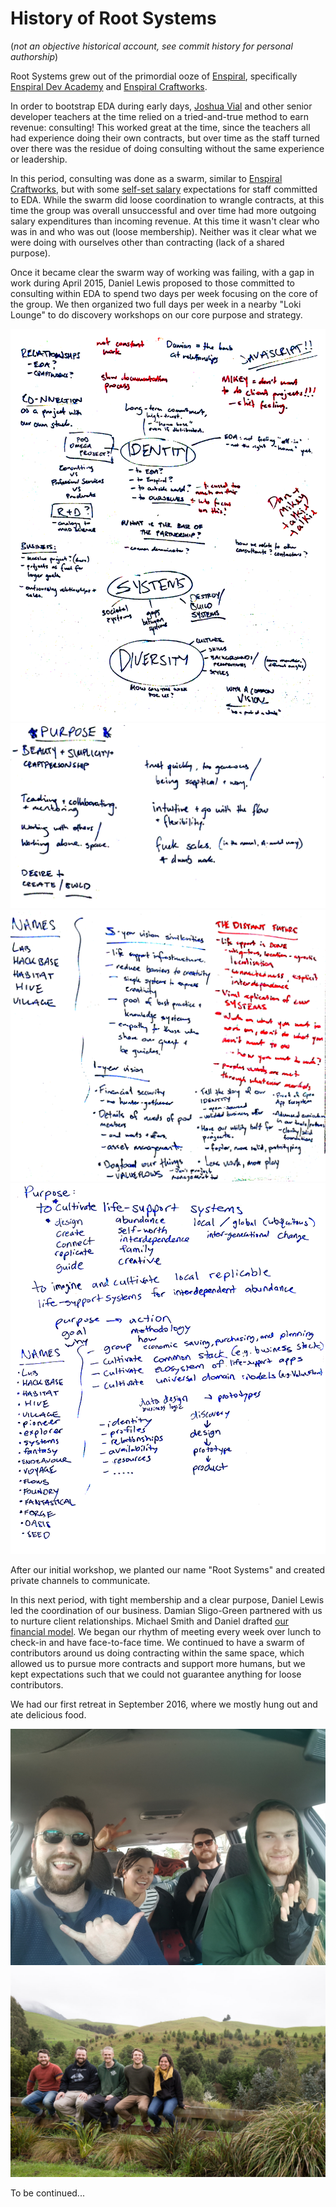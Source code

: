 # History of Root Systems

(_not an objective historical account, see commit history for personal authorship_)

Root Systems grew out of the primordial ooze of [Enspiral](http://enspiral.com), specifically [Enspiral Dev Academy](http://devacademy.co.nz) and [Enspiral Craftworks](http://craftworks.enspiral.com/).

In order to bootstrap EDA during early days, [Joshua Vial](http://joshuavial.com/) and other senior developer teachers at the time relied on a tried-and-true method to earn revenue: consulting! This worked great at the time, since the teachers all had experience doing their own contracts, but over time as the staff turned over there was the residue of doing consulting without the same experience or leadership.

In this period, consulting was done as a swarm, similar to [Enspiral Craftworks](http://craftworks.enspiral.com), but with some [self-set salary](http://joshuavial.com/self-determined-salaries/) expectations for staff committed to EDA. While the swarm did loose coordination to wrangle contracts, at this time the group was overall unsuccessful and over time had more outgoing salary expenditures than incoming revenue. At this time it wasn't clear who was in and who was out (loose membership). Neither was it clear what we were doing with ourselves other than contracting (lack of a shared purpose).

Once it became clear the swarm way of working was failing, with a gap in work during April 2015, Daniel Lewis proposed to those committed to consulting within EDA to spend two days per week focusing on the core of the group. We then organized two full days per week in a nearby "Loki Lounge" to do discovery workshops on our core purpose and strategy.

![whiteboard zero](./0.png)
![whiteboard one](./1.png)
![whiteboard two](./2.png)
![whiteboard three](./3.png)

After our initial workshop, we planted our name "Root Systems" and created private channels to communicate.

In this next period, with tight membership and a clear purpose, Daniel Lewis led the coordination of our business. Damian Sligo-Green partnered with us to nurture client relationships. Michael Smith and Daniel drafted [our financial model](https://medium.com/enspiral-tales/a-new-financial-model-for-consulting-c7781661a1ec). We began our rhythm of meeting every week over lunch to check-in and have face-to-face time. We continued to have a swarm of contributors around us doing contracting within the same space, which allowed us to pursue more contracts and support more humans, but we kept expectations such that we could not guarantee anything for loose contributors.

We had our first retreat in September 2016, where we mostly hung out and ate delicious food.

![spring-2016-retreat zero](./spring-2016-retreat-0.jpg)
![spring-2016-retreat one](./spring-2016-retreat-1.jpg)

To be continued...
